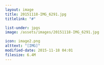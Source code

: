 ```yaml
---
layout: image
title: 20151118-IMG_6291.jpg
titlelink: "#"

list-under: jpgs
image: /assets/images/20151118-IMG_6291.jpg

icon: image2.png
alttext: "[IMG]"
modified-date: 2015-11-18 04:01
filesize: 6.4M
---
```

